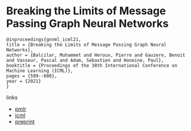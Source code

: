 # Breaking the Limits of Message Passing Graph Neural Networks

```
@inproceedings{gnnml_icml21,
title = {Breaking the Limits of Message Passing Graph Neural Networks},
author = {Balcilar, Muhammet and Heroux, Pierre and Gauzere, Benoit and Vasseur, Pascal and Adam, Sebastien and Honeine, Paul},
booktitle = {Proceedings of the 38th International Conference on Machine Learning (ICML)},
pages = {599--608},
year = {2021}
}
```

links
- [pmlr](http://proceedings.mlr.press/v139/balcilar21a.html)
- [icml](https://icml.cc/Conferences/2021/ScheduleMultitrack?event=8578)
- [preprint](http://honeine.fr/paul/publi/21.icml.gnn.pdf)
